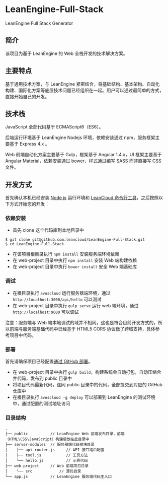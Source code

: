 # LeanEngine-Full-Stack
LeanEngine Full Stack Generator

## 简介

该项目为基于 LeanEngine 的 Web 全栈开发的技术解决方案。

## 主要特点

基于通用技术方案，与 LeanEngine 紧密结合，将基础结构、基本架构、自动化构建、国际化方案等底层技术问题已经组织在一起。用户可以通过最简单的方式，直接开始自己的开发。

## 技术栈

JavaScript 全部代码基于 ECMAScript6（ES6）。

后端运行环境基于 LeanEngine Nodejs 环境，依赖安装通过 npm，服务框架主要基于 Express 4.x 。

Web 前端自动化方案主要基于 Gulp，框架基于 Angular 1.4.x，UI 框架主要基于 Angular Material，依赖安装通过 bower，样式通过编写 SASS 而非直接写 CSS 文件。

## 开发方式

首先确认本机已经安装 [Node.js](http://nodejs.org/) 运行环境和 [LeanCloud 命令行工具](https://leancloud.cn/docs/cloud_code_commandline.html)，之后按照以下方式开始您的开发：

### 依赖安装

* 首先 clone 这个代码库到本地目录中
```
$ git clone git@github.com:leancloud/LeanEngine-Full-Stack.git
$ cd LeanEngine-Full-Stack
```
* 在该项目根目录执行 `npm install` 安装服务端环境依赖
* 在 web-project 目录中执行 `npm install` 安装 Web 端构建依赖
* 在 web-project 目录中执行 `bower install` 安全 Web 端基础库

### 调试

* 在根目录执行 `avoscloud` 运行服务器端环境，通过 `http://localhost:3000/api/hello` 可以测试
* 在 web-project 目录中执行 `gulp serve` 运行 web 端环境，通过 `http://localhost:9000` 可以调试

注意：服务端与 Web 端本地调试的域并不相同，这也是符合目前开发方式的，所以前端与服务端基础代码中已经基于 HTML5 CORS 协议做了跨域支持，具体参考项目中代码。

### 部署

首先请确保项目已经配置[通过 GitHub 部署](https://leancloud.cn/docs/leanengine_guide-node.html#使用_GitHub_托管源码)。

* 在 web-project 目录中执行 `gulp build`，构建系统会自动打包，自动压缩合并代码，发布到 public 目录中
* 将项目代码最新代码，连同 public 目录中的代码，全部提交到对应的 GitHub 仓库中
* 在根目录执行 `avoscloud -g deploy` 可以部署到 LeanEngine 的测试环境中，通过配置的测试地址访问

### 目录结构

```
.
├── public          // LeanEngine Web 前端发布目录，前端（HTML\CSS\JavaScript）构建后放在此目录中
├── server-modules  // 服务器端代码模块目录
│    ├── api-router.js     // API 接口路由配置
│    ├── tool.js           // 工具方法
│    └── hello.js          // 示例代码
├── web-project     // Web 前端项目目录
│    └── src            // 源码目录
└── app.js          // LeanEngine 服务端代码主入口
```


